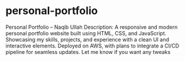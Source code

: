 # personal-portfolio
Personal Portfolio – Naqib Ullah Description: A responsive and modern personal portfolio website built using HTML, CSS, and JavaScript. Showcasing my skills, projects, and experience with a clean UI and interactive elements. Deployed on AWS, with plans to integrate a CI/CD pipeline for seamless updates. Let me know if you want any tweaks
